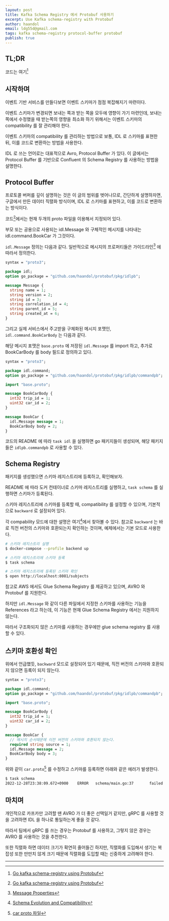 ```yaml
---
layout: post
title: Kafka Schema Registry 에서 Protobuf 사용하기
excerpt: Use Kafka schema-registry with Protobuf
author: haandol
email: ldg55d@gmail.com
tags: kafka schema-registry protocol-buffer protobuf
publish: true
---
```


## TL;DR

코드는 여기[^1]

## 시작하며

이벤트 기반 서비스를 만들다보면 이벤트 스키마가 점점 복잡해지기 마련이다.

이벤트 스키마가 변경되면 보내는 쪽과 받는 쪽을 모두에 영향이 가기 마련인데, 보내는 쪽에서 수정했을 때 받는쪽의 영향을 최소화 하기 위해서는 이벤트 스키마의 compatibility 를 잘 관리해야 한다.

이벤트 스키마의 compatibility 를 관리하는 방법으로 보통, IDL 로 스키마를 표현한 뒤, 이를 코드로 변환하는 방법을 사용한다.

IDL 로 쓰는 언어로는 대표적으로 Avro, Protocol Buffer 가 있다. 이 글에서는 Protocol Buffer 를 기반으로 Confluent 의 Schema Registry 를 사용하는 방법을 설명한다.

## Protocol Buffer

프로토콜 버퍼를 깊이 설명하는 것은 이 글의 범위를 벗어나므로, 간단하게 설명하자면, 구글에서 만든 데이터 직렬화 방식이며, IDL 로 스키마를 표현하고, 이를 코드로 변환하는 방식이다.

코드[^1]에서는 현재 두개의 proto 파일을 이용해서 지정되어 있다.

부모 또는 공용으로 사용되는 idl.Message 와 구체적인 메시지를 나타내는 idl.command.BookCar 가 그것이다.

`idl.Message` 정의는 다음과 같다. 일반적으로 메시지의 프로퍼티들은 가이드라인[^2] 에 따라서 정의한다.

```protobuf
syntax = "proto3";

package idl;
option go_package = "github.com/haandol/protobuf/pkg/idlpb";

message Message {
  string name = 1;
  string version = 2;
  string id = 3;
  string correlation_id = 4;
  string parent_id = 5;
  string created_at = 6;
}
```

그리고 실제 서비스에서 주고받을 구체화된 메시지 포맷인, `idl.command.BookCarBody` 는 다음과 같다.

해당 메시지 포맷은 `base.proto` 에 저장된 `idl.Message` 를 import 하고, 추가로 BookCarBody 를 body 필드로 정의하고 있다.

```protobuf
syntax = "proto3";

package idl.command;
option go_package = "github.com/haandol/protobuf/pkg/idlpb/commandpb";

import "base.proto";

message BookCarBody {
  int32 trip_id = 1;
  uint32 car_id = 2;
}

message BookCar {
  idl.Message message = 1;
  BookCarBody body = 2;
}
```

코드의 README 에 따라 `task idl` 을 실행하면 go 패키지들이 생성되며, 해당 패키지들은 `idlpb.commandpb` 로 사용할 수 있다.

## Schema Registry

패키지를 생성했으면 스키마 레지스트리에 등록하고, 확인해보자.

README 에 따라 도커 컨테이너로 스키마 레지스트리를 실행하고, `task schema` 를 실행하면 스키마가 등록된다.

스키마 레지스트리에 스키마를 등록할 때, compatibility 를 설정할 수 있으며, 기본적으로 `backward` 로 설정되어 있다.

각 compability 모드에 대한 설명은 여기[^3]에서 찾아볼 수 있다. 참고로 `backward` 는 바로 직전 버전의 스키마와 호환되는지 확인하는 것이며, 예제에서는 기본 모드로 사용한다.

```bash
# 스키마 레지스트리 실행
$ docker-compose --profile backend up

# 스키마 레지스트리에 스키마 등록
$ task schema

# 스키마 레지스트리에 등록된 스키마 확인
$ open http://localhost:8081/subjects
```

참고로 AWS 에서도 Glue Schema Registry 를 제공하고 있으며, AVRO 와 Protobuf 를 지원한다.

하지만 `idl.Message` 와 같이 다른 파일에서 지정한 스키마를 사용하는 기능을 References 라고 하는데, 이 기능은 현재 Glue Schema Registry 에서는 지원하지 않는다.

따라서 구조화되지 않은 스키마를 사용하는 경우에만 glue schema registry 를 사용할 수 있다.

## 스키마 호환성 확인

위에서 언급했듯, `backward` 모드로 설정되어 있기 때문에, 직전 버전의 스키마와 호환되지 않으면 등록이 되지 않는다.

```protobuf
syntax = "proto3";

package idl.command;
option go_package = "github.com/haandol/protobuf/pkg/idlpb/commandpb";

import "base.proto";

message BookCarBody {
  int32 trip_id = 1;
  uint32 car_id = 2;
}

message BookCar {
  // 메시지 순서때문에 이전 버전의 스키마와 호환되지 않는다.
  required string source = 1;
  idl.Message message = 2;
  BookCarBody body = 3;
}
```

위와 같이 `car.proto`[^4] 를 수정하고 스키마를 등록하면 아래와 같은 에러가 발생한다.

```bash
$ task schema
2022-12-28T23:38:09.672+0900    ERROR   schema/main.go:37       failed to check compatibility   {"module": "main", "error": "unable to POST \"http://schema-registry:8081/compatibility/subjects/message.Message/versions/latest?verbose=true\": Post \"http://schema-registry:8081/compatibility/subjects/message.Message/versions/latest?verbose=true\": EOF"}
```

## 마치며

개인적으로 카프카만 고려할 땐 AVRO 가 더 좋은 선택일거 같지만, gRPC 를 사용할 것을 고려하면 IDL 을 하나로 통일하는게 좋을 것 같다.

따라서 팀에서 gRPC 를 쓰는 경우는 Protobuf 를 사용하고, 그렇지 않은 경우는 AVRO 를 사용하는 것을 추천한다.

또한 직렬화 하면 데이터 크기가 확연히 줄어들긴 하지만, 직렬화를 도입해서 생기는 복잡성 또한 만만치 않게 크기 때문에 직렬화를 도입할 때는 신중하게 고려해야 한다.

---

[^1]: [Go kafka schema-registry using Protobuf](https://github.com/haandol/go-protobuf-schema-registry)
[^2]: [Message Properties](https://codeopinion.com/message-properties/)
[^3]: [Schema Evolution and Compatibility](https://docs.confluent.io/platform/current/schema-registry/avro.html)
[^4]: [car proto 파일](https://github.com/haandol/go-protobuf-schema-registry/blob/main/idl/commandpb/car.proto)
